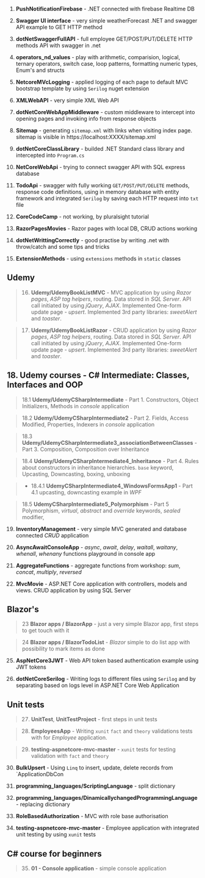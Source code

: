 
1. **PushNotificationFirebase** - .NET connected with firebase Realtime DB


2. **Swagger UI interface** - very simple weatherForecast .NET and swagger API example to GET HTTP method


3. **dotNetSwaggerFullAPI** - full employee GET/POST/PUT/DELETE HTTP methods API with swagger in .net


4. **operators_nd_values** - play with arithmetic, comparision, logical, ternary operators, switch case, loop patterns, formatting numeric types, Enum's and structs


5. **NetcoreMVcLogging** - applied logging of each page to default MVC bootstrap template by using `Serilog`  nuget extension


6. **XMLWebAPI** - very simple XML Web API


7. **dotNetCoreWebAppMiddleware** - custom middleware to intercept into opening pages and invoking info from response objects


8. **Sitemap** - generating `sitemap.xml` with links when visiting index page. sitemap is visible in https://localhost:XXXX/sitemap.xml


9. **dotNetCoreClassLibrary** - builded .NET Standard class library and intercepted into `Program.cs`


10. **NetCoreWebApi** - trying to connect swagger API with SQL express database


11. **TodoApi** - swagger with fully working `GET/POST/PUT/DELETE` methods, response code definitions, using in memory database with entity framework and integrated `Serilog` by saving each HTTP request into `txt` file

12. **CoreCodeCamp** - not working, by pluralsight tutorial

13. **RazorPagesMovies** - Razor pages with local DB, CRUD actions working

14. **dotNetWrittingCorrectly** - good practise by writing .net with throw/catch and some tips and tricks

15. **ExtensionMethods** - using `extensions` methods in `static` classes


## Udemy ##


> 16. **Udemy/UdemyBookListMVC** - MVC application by using _Razor pages_, _ASP tag helpers_, routing. Data stored in _SQL Server_. API call initiated by using _jQuery_, _AJAX_. Implemented One-form update page - _upsert_. Implemented 3rd party libraries: _sweetAlert_ and _toaster_.

> 17. **Udemy/UdemyBookListRazor** - CRUD application by using _Razor pages_, _ASP tag helpers_, routing. Data stored in _SQL Server_. API call initiated by using _jQuery_, _AJAX_. Implemented One-form update page - _upsert_. Implemented 3rd party libraries: _sweetAlert_ and _toaster_.


## 18. Udemy courses - C# Intermediate: Classes, Interfaces and OOP ##

> 18.1 **Udemy/UdemyCSharpIntermediate** - Part 1. Constructors, Object Initializers, Methods in _console_ application

> 18.2 **Udemy/UdemyCSharpIntermediate2** - Part 2. Fields, Access Modified, Properties, Indexers in _console_ application

> 18.3 **Udemy/UdemyCSharpIntermediate3_associationBetweenClasses** - Part 3. Composition, Composition over Inheritance

> 18.4 **Udemy/UdemyCSharpIntermediate4_Inheritance** - Part 4. Rules about constructors in inheritance hierarchies. `base` keyword, Upcasting, Downcasting, boxing, unboxing

>    - 18.4.1 **UdemyCSharpIntermediate4_WindowsFormsApp1** - Part 4.1 upcasting, downcasting example in _WPF_

> 18.5 **UdemyCSharpIntermediate5_Polymorphism** - Part 5 Polymorphism, _virtual_, _abstract_ and _override_ keywords, _sealed_ modifier, 

19. **InventoryManagement** - very simple MVC generated and database connected _CRUD_ application


20. **AsyncAwaitConsoleApp** - _async_, _await_, _delay_, _waitall_, _waitany_, _whenall_, _whenany_ functions playground in console app

21. **AggregateFunctions** - aggregate functions from workshop: _sum_, _concat_, _multiply_, _reversed_

22. **MvcMovie** -  ASP.NET Core application with controllers, models and views. CRUD application by using SQL Server


## Blazor's ##

> 23 **Blazor apps / BlazorApp** - just a very simple Blazor app, first steps to get touch with it

> 24 **Blazor apps / BlazorTodoList** - _Blazor_ simple to do list app with possibility to mark items as done


25. **AspNetCore3JWT** - Web API token based authentication example using JWT tokens

26. **dotNetCoreSerilog** - Writing logs to different files using `Serilog` and by separating based on logs level in ASP.NET Core Web Application


## Unit tests ##

> 27. **UnitTest**, **UnitTestProject** - first steps in unit tests

> 28. **EmployeesApp** - Writing `xunit` `fact` and `theory` validations tests with for _Employee_ application.

> 29. **testing-aspnetcore-mvc-master** - `xunit` tests for testing validation with `fact` and `theory`

30. **BulkUpsert** - Using `Linq` to insert, update, delete records from `ApplicationDbCon

31. **programming_languages/ScriptingLanguage** - split dictionary

32. **programming_languages/DinamicallychangedProgrammingLanguage** - replacing dictionary

33. **RoleBasedAuthorization** - MVC with role base authorisation 

34. **testing-aspnetcore-mvc-master** - Employee application with integrated unit testing by using `xunit` tests


## C# course for beginners ##


> 35. **01 - Console application** - simple console application

